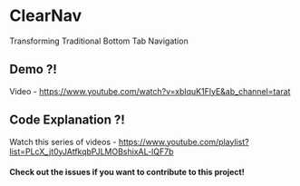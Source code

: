 # ClearNav
Transforming Traditional Bottom Tab Navigation

## Demo ?!
Video - https://www.youtube.com/watch?v=xbIquK1FlyE&ab_channel=tarat

## Code Explanation ?!
Watch this series of videos - https://www.youtube.com/playlist?list=PLcX_jt0yJAtfkqbPJLMOBshixAL-lQF7b 

#### Check out the issues if you want to contribute to this project!
